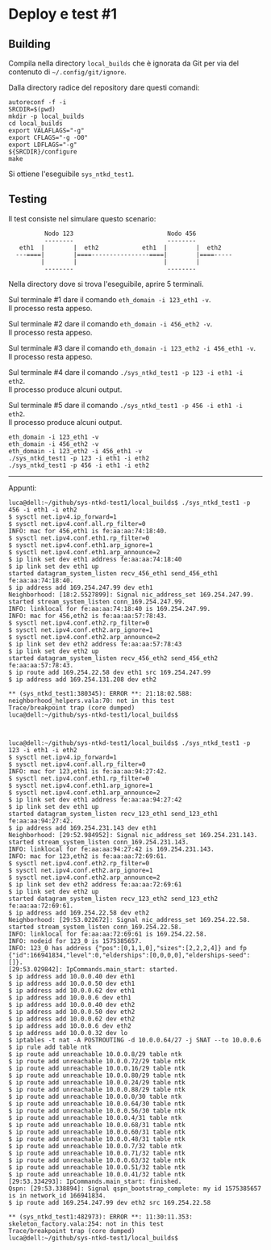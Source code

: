 # Deploy e test #1

## Building

Compila nella directory `local_builds` che è ignorata da Git
per via del contenuto di `~/.config/git/ignore`.

Dalla directory radice del repository dare questi comandi:

```
autoreconf -f -i
SRCDIR=$(pwd)
mkdir -p local_builds
cd local_builds
export VALAFLAGS="-g"
export CFLAGS="-g -O0"
export LDFLAGS="-g"
${SRCDIR}/configure
make
```

Si ottiene l'eseguibile `sys_ntkd_test1`.

## Testing

Il test consiste nel simulare questo scenario:

```
          Nodo 123                          Nodo 456          
          --------                          --------          
   eth1  |        |  eth2            eth1  |        |  eth2   
  ---====|        |====----------------====|        |====-----
         |        |                        |        |         
          --------                          --------          
```

Nella directory dove si trova l'eseguibile, aprire
5 terminali.

Sul terminale #1 dare il comando `eth_domain -i 123_eth1 -v`.  
Il processo resta appeso.

Sul terminale #2 dare il comando `eth_domain -i 456_eth2 -v`.  
Il processo resta appeso.

Sul terminale #3 dare il comando `eth_domain -i 123_eth2 -i 456_eth1 -v`.  
Il processo resta appeso.

Sul terminale #4 dare il comando `./sys_ntkd_test1 -p 123 -i eth1 -i eth2`.  
Il processo produce alcuni output.

Sul terminale #5 dare il comando `./sys_ntkd_test1 -p 456 -i eth1 -i eth2`.  
Il processo produce alcuni output.

```
eth_domain -i 123_eth1 -v
eth_domain -i 456_eth2 -v
eth_domain -i 123_eth2 -i 456_eth1 -v
./sys_ntkd_test1 -p 123 -i eth1 -i eth2
./sys_ntkd_test1 -p 456 -i eth1 -i eth2
```

***

Appunti:

```
luca@dell:~/github/sys-ntkd-test1/local_builds$ ./sys_ntkd_test1 -p 456 -i eth1 -i eth2
$ sysctl net.ipv4.ip_forward=1
$ sysctl net.ipv4.conf.all.rp_filter=0
INFO: mac for 456,eth1 is fe:aa:aa:74:18:40.
$ sysctl net.ipv4.conf.eth1.rp_filter=0
$ sysctl net.ipv4.conf.eth1.arp_ignore=1
$ sysctl net.ipv4.conf.eth1.arp_announce=2
$ ip link set dev eth1 address fe:aa:aa:74:18:40
$ ip link set dev eth1 up
started datagram_system_listen recv_456_eth1 send_456_eth1 fe:aa:aa:74:18:40.
$ ip address add 169.254.247.99 dev eth1
Neighborhood: [18:2.5527899]: Signal nic_address_set 169.254.247.99.
started stream_system_listen conn_169.254.247.99.
INFO: linklocal for fe:aa:aa:74:18:40 is 169.254.247.99.
INFO: mac for 456,eth2 is fe:aa:aa:57:78:43.
$ sysctl net.ipv4.conf.eth2.rp_filter=0
$ sysctl net.ipv4.conf.eth2.arp_ignore=1
$ sysctl net.ipv4.conf.eth2.arp_announce=2
$ ip link set dev eth2 address fe:aa:aa:57:78:43
$ ip link set dev eth2 up
started datagram_system_listen recv_456_eth2 send_456_eth2 fe:aa:aa:57:78:43.
$ ip route add 169.254.22.58 dev eth1 src 169.254.247.99
$ ip address add 169.254.131.208 dev eth2

** (sys_ntkd_test1:380345): ERROR **: 21:18:02.588: neighborhood_helpers.vala:70: not in this test
Trace/breakpoint trap (core dumped)
luca@dell:~/github/sys-ntkd-test1/local_builds$ 



luca@dell:~/github/sys-ntkd-test1/local_builds$ ./sys_ntkd_test1 -p 123 -i eth1 -i eth2
$ sysctl net.ipv4.ip_forward=1
$ sysctl net.ipv4.conf.all.rp_filter=0
INFO: mac for 123,eth1 is fe:aa:aa:94:27:42.
$ sysctl net.ipv4.conf.eth1.rp_filter=0
$ sysctl net.ipv4.conf.eth1.arp_ignore=1
$ sysctl net.ipv4.conf.eth1.arp_announce=2
$ ip link set dev eth1 address fe:aa:aa:94:27:42
$ ip link set dev eth1 up
started datagram_system_listen recv_123_eth1 send_123_eth1 fe:aa:aa:94:27:42.
$ ip address add 169.254.231.143 dev eth1
Neighborhood: [29:52.984952]: Signal nic_address_set 169.254.231.143.
started stream_system_listen conn_169.254.231.143.
INFO: linklocal for fe:aa:aa:94:27:42 is 169.254.231.143.
INFO: mac for 123,eth2 is fe:aa:aa:72:69:61.
$ sysctl net.ipv4.conf.eth2.rp_filter=0
$ sysctl net.ipv4.conf.eth2.arp_ignore=1
$ sysctl net.ipv4.conf.eth2.arp_announce=2
$ ip link set dev eth2 address fe:aa:aa:72:69:61
$ ip link set dev eth2 up
started datagram_system_listen recv_123_eth2 send_123_eth2 fe:aa:aa:72:69:61.
$ ip address add 169.254.22.58 dev eth2
Neighborhood: [29:53.022672]: Signal nic_address_set 169.254.22.58.
started stream_system_listen conn_169.254.22.58.
INFO: linklocal for fe:aa:aa:72:69:61 is 169.254.22.58.
INFO: nodeid for 123_0 is 1575385657.
INFO: 123_0 has address {"pos":[0,1,1,0],"sizes":[2,2,2,4]} and fp {"id":166941834,"level":0,"elderships":[0,0,0,0],"elderships-seed":[]}.
[29:53.029842]: IpCommands.main_start: started.
$ ip address add 10.0.0.40 dev eth1
$ ip address add 10.0.0.50 dev eth1
$ ip address add 10.0.0.62 dev eth1
$ ip address add 10.0.0.6 dev eth1
$ ip address add 10.0.0.40 dev eth2
$ ip address add 10.0.0.50 dev eth2
$ ip address add 10.0.0.62 dev eth2
$ ip address add 10.0.0.6 dev eth2
$ ip address add 10.0.0.32 dev lo
$ iptables -t nat -A POSTROUTING -d 10.0.0.64/27 -j SNAT --to 10.0.0.6
$ ip rule add table ntk
$ ip route add unreachable 10.0.0.8/29 table ntk
$ ip route add unreachable 10.0.0.72/29 table ntk
$ ip route add unreachable 10.0.0.16/29 table ntk
$ ip route add unreachable 10.0.0.80/29 table ntk
$ ip route add unreachable 10.0.0.24/29 table ntk
$ ip route add unreachable 10.0.0.88/29 table ntk
$ ip route add unreachable 10.0.0.0/30 table ntk
$ ip route add unreachable 10.0.0.64/30 table ntk
$ ip route add unreachable 10.0.0.56/30 table ntk
$ ip route add unreachable 10.0.0.4/31 table ntk
$ ip route add unreachable 10.0.0.68/31 table ntk
$ ip route add unreachable 10.0.0.60/31 table ntk
$ ip route add unreachable 10.0.0.48/31 table ntk
$ ip route add unreachable 10.0.0.7/32 table ntk
$ ip route add unreachable 10.0.0.71/32 table ntk
$ ip route add unreachable 10.0.0.63/32 table ntk
$ ip route add unreachable 10.0.0.51/32 table ntk
$ ip route add unreachable 10.0.0.41/32 table ntk
[29:53.334293]: IpCommands.main_start: finished.
Qspn: [29:53.338894]: Signal qspn_bootstrap_complete: my id 1575385657 is in network_id 166941834.
$ ip route add 169.254.247.99 dev eth2 src 169.254.22.58

** (sys_ntkd_test1:482973): ERROR **: 11:30:11.353: skeleton_factory.vala:254: not in this test
Trace/breakpoint trap (core dumped)
luca@dell:~/github/sys-ntkd-test1/local_builds$ 



```
